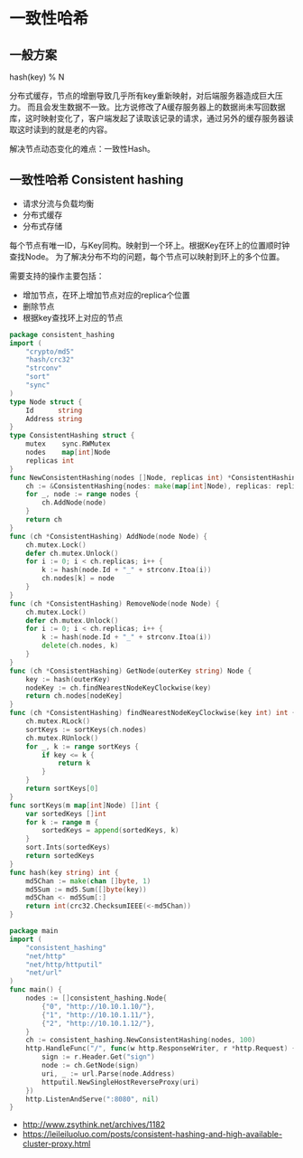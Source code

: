 # 一致性哈希

## 一般方案

hash(key) % N

分布式缓存，节点的增删导致几乎所有key重新映射，对后端服务器造成巨大压力。
而且会发生数据不一致。比方说修改了A缓存服务器上的数据尚未写回数据库，这时映射变化了，客户端发起了读取该记录的请求，通过另外的缓存服务器读取这时读到的就是老的内容。

解决节点动态变化的难点：一致性Hash。

## 一致性哈希 Consistent hashing

* 请求分流与负载均衡
* 分布式缓存
* 分布式存储


每个节点有唯一ID，与Key同构。映射到一个环上。根据Key在环上的位置顺时钟查找Node。
为了解决分布不均的问题，每个节点可以映射到环上的多个位置。

需要支持的操作主要包括：
* 增加节点，在环上增加节点对应的replica个位置
* 删除节点
* 根据key查找环上对应的节点

```go
package consistent_hashing
import (
    "crypto/md5"
    "hash/crc32"
    "strconv"
    "sort"
    "sync"
)
type Node struct {
    Id      string
    Address string
}
type ConsistentHashing struct {
    mutex    sync.RWMutex
    nodes    map[int]Node
    replicas int
}
func NewConsistentHashing(nodes []Node, replicas int) *ConsistentHashing {
    ch := &ConsistentHashing{nodes: make(map[int]Node), replicas: replicas}
    for _, node := range nodes {
        ch.AddNode(node)
    }
    return ch
}
func (ch *ConsistentHashing) AddNode(node Node) {
    ch.mutex.Lock()
    defer ch.mutex.Unlock()
    for i := 0; i < ch.replicas; i++ {
        k := hash(node.Id + "_" + strconv.Itoa(i))
        ch.nodes[k] = node
    }
}
func (ch *ConsistentHashing) RemoveNode(node Node) {
    ch.mutex.Lock()
    defer ch.mutex.Unlock()
    for i := 0; i < ch.replicas; i++ {
        k := hash(node.Id + "_" + strconv.Itoa(i))
        delete(ch.nodes, k)
    }
}
func (ch *ConsistentHashing) GetNode(outerKey string) Node {
    key := hash(outerKey)
    nodeKey := ch.findNearestNodeKeyClockwise(key)
    return ch.nodes[nodeKey]
}
func (ch *ConsistentHashing) findNearestNodeKeyClockwise(key int) int {
    ch.mutex.RLock()
    sortKeys := sortKeys(ch.nodes)
    ch.mutex.RUnlock()
    for _, k := range sortKeys {
        if key <= k {
            return k
        }
    }
    return sortKeys[0]
}
func sortKeys(m map[int]Node) []int {
    var sortedKeys []int
    for k := range m {
        sortedKeys = append(sortedKeys, k)
    }
    sort.Ints(sortedKeys)
    return sortedKeys
}
func hash(key string) int {
    md5Chan := make(chan []byte, 1)
    md5Sum := md5.Sum([]byte(key))
    md5Chan <- md5Sum[:]
    return int(crc32.ChecksumIEEE(<-md5Chan))
}
```


```go
package main
import (
    "consistent_hashing"
    "net/http"
    "net/http/httputil"
    "net/url"
)
func main() {
    nodes := []consistent_hashing.Node{
        {"0", "http://10.10.1.10/"},
        {"1", "http://10.10.1.11/"},
        {"2", "http://10.10.1.12/"},
    }
    ch := consistent_hashing.NewConsistentHashing(nodes, 100)
    http.HandleFunc("/", func(w http.ResponseWriter, r *http.Request) {
        sign := r.Header.Get("sign")
        node := ch.GetNode(sign)
        uri, _ := url.Parse(node.Address)
        httputil.NewSingleHostReverseProxy(uri)
    })
    http.ListenAndServe(":8080", nil)
}
```


* http://www.zsythink.net/archives/1182
* https://leileiluoluo.com/posts/consistent-hashing-and-high-available-cluster-proxy.html
